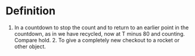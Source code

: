 # Definition

1.  In a countdown to stop the count and to return to an earlier point
    in the countdown, as in we have recycled, now at T minus 80 and
    counting. Compare hold. 2. To give a completely new checkout to a
    rocket or other object.
